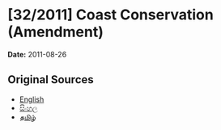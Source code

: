 # [32/2011] Coast Conservation (Amendment)

**Date:** 2011-08-26

## Original Sources

- [English](https://documents.gov.lk/view/bills/2011/8/32-2011_E.pdf)
- [සිංහල](https://documents.gov.lk/view/bills/2011/8/32-2011_S.pdf)
- [தமிழ்](https://documents.gov.lk/view/bills/2011/8/32-2011_T.pdf)
